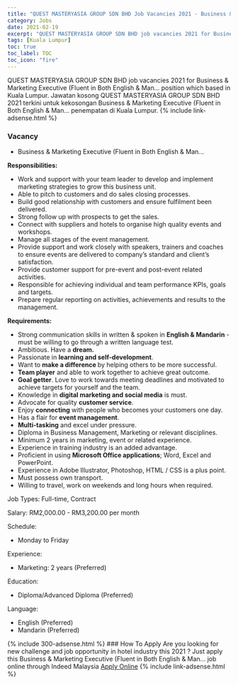 ```yaml
---
title: "QUEST MASTERYASIA GROUP SDN BHD Job Vacancies 2021 - Business & Marketing Executive (Fluent in Both English & Man..." 
category: Jobs 
date: 2021-02-19 
excerpt: "QUEST MASTERYASIA GROUP SDN BHD job vacancies 2021 for Business & Marketing Executive (Fluent in Both English & Man... position which based in Kuala Lumpur. Jawatan kosong QUEST MASTERYASIA GROUP SDN BHD 2021 terkini untuk kekosongan Business & Marketing Executive (Fluent in Both English & Man... penempatan di Kuala Lumpur" 
tags: [Kuala Lumpur] 
toc: true 
toc_label: TOC 
toc_icon: "fire" 
--- 
```


QUEST MASTERYASIA GROUP SDN BHD job vacancies 2021 for Business & Marketing Executive (Fluent in Both English & Man... position which based in Kuala Lumpur. Jawatan kosong QUEST MASTERYASIA GROUP SDN BHD 2021 terkini untuk kekosongan Business & Marketing Executive (Fluent in Both English & Man... penempatan di Kuala Lumpur. 
{% include link-adsense.html %} 
### Vacancy 
- Business & Marketing Executive (Fluent in Both English & Man... 
<div><p><b>Responsibilities: </b></p><ul><li>Work and support with your team leader to develop and implement marketing strategies to grow this business unit.</li><li>Able to pitch to customers and do sales closing processes.</li><li>Build good relationship with customers and ensure fulfilment been delivered.</li><li>Strong follow up with prospects to get the sales.</li><li>Connect with suppliers and hotels to organise high quality events and workshops.</li><li>Manage all stages of the event management.</li><li>Provide support and work closely with speakers, trainers and coaches to ensure events are delivered to company&#8217;s standard and client&#8217;s satisfaction.</li><li>Provide customer support for pre-event and post-event related activities.</li><li>Responsible for achieving individual and team performance KPIs, goals and targets.</li><li>Prepare regular reporting on activities, achievements and results to the management.</li></ul><p><b>Requirements: </b></p><ul><li>Strong communication skills in written &amp; spoken in <b>English &amp; Mandarin</b> - must be willing to go through a written language test.</li><li>Ambitious. Have a <b>dream.</b></li><li>Passionate in <b>learning and self-development</b>.</li><li>Want to <b>make a difference </b>by helping others to be more successful.</li><li><b>Team player</b> and able to work together to achieve great outcome.</li><li><b>Goal getter</b>. Love to work towards meeting deadlines and motivated to achieve targets for yourself and the team.</li><li>Knowledge in <b>digital marketing and social media</b> is must.</li><li>Advocate for quality <b>customer service</b>.</li><li>Enjoy <b>connecting</b> with people who becomes your customers one day.</li><li>Has a flair for <b>event management</b>.</li><li><b>Multi-tasking</b> and excel under pressure.</li><li>Diploma in Business Management, Marketing or relevant disciplines.</li><li>Minimum 2 years in marketing, event or related experience.</li><li>Experience in training industry is an added advantage.</li><li>Proficient in using <b>Microsoft Office applications</b>; Word, Excel and PowerPoint.</li><li>Experience in Adobe Illustrator, Photoshop, HTML / CSS is a plus point.</li><li>Must possess own transport.</li><li>Willing to travel, work on weekends and long hours when required.</li></ul><p>Job Types: Full-time, Contract</p><p>Salary: RM2,000.00 - RM3,200.00 per month</p><p>Schedule:</p><ul><li>Monday to Friday</li></ul><p>Experience:</p><ul><li>Marketing: 2 years (Preferred)</li></ul><p>Education:</p><ul><li>Diploma/Advanced Diploma (Preferred)</li></ul><p>Language:</p><ul><li>English (Preferred)</li><li>Mandarin (Preferred)</li></ul></div> 
{% include 300-adsense.html %} 
### How To Apply 
Are you looking for new challenge and job opportunity in hotel industry this 2021 ?
Just apply this Business & Marketing Executive (Fluent in Both English & Man... job online through Indeed Malaysia 
<a href="https://malaysia.indeed.com/viewjob?jk=504823fa244acb2b" class="btn btn--info" target="_blank" rel="nofollow noopenner">Apply Online</a> 
{% include link-adsense.html %} 